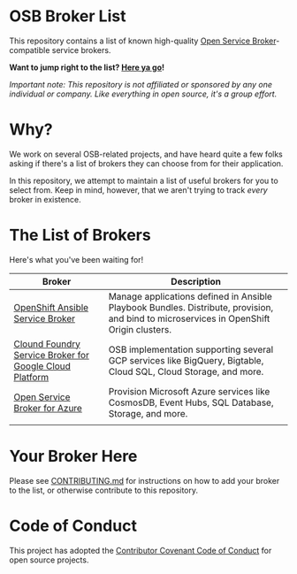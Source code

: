 # OSB Broker List

This repository contains a list of known high-quality
[Open Service Broker](https://www.openservicebrokerapi.org/)-compatible
service brokers.

**Want to jump right to the list? [Here ya go](#the-list-of-brokers)!**

_Important note: This repository is not affiliated or sponsored by any one
individual or company. Like everything in open source, it's a group effort._

# Why?

We work on several OSB-related projects, and have heard quite
a few folks asking if there's a list of brokers they can choose from for
their application.

In this repository, we attempt to maintain a list of useful brokers for you
to select from. Keep in mind, however, that we aren't trying to track *every*
broker in existence.

# The List of Brokers

Here's what you've been waiting for!

| Broker | Description |
|-|-|
| [OpenShift Ansible Service Broker](https://github.com/openshift/ansible-service-broker) | Manage applications defined in Ansible Playbook Bundles. Distribute, provision, and bind to microservices in OpenShift Origin clusters. |
|[Clound Foundry Service Broker for Google Cloud Platform](https://github.com/GoogleCloudPlatform/gcp-service-broker) | OSB implementation supporting several GCP services like BigQuery, Bigtable, Cloud SQL, Cloud Storage, and more. |
|[Open Service Broker for Azure](https://github.com/Azure/open-service-broker-azure) | Provision Microsoft Azure services like CosmosDB, Event Hubs, SQL Database, Storage, and more. |
|||

# Your Broker Here

Please see [CONTRIBUTING.md](./CONTRIBUTING.md) for instructions on how
to add your broker to the list, or otherwise contribute to this repository.

# Code of Conduct

This project has adopted the
[Contributor Covenant Code of Conduct](https://www.contributor-covenant.org/)
for open source projects.
